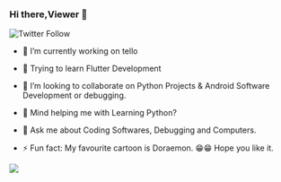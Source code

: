 ### Hi there,Viewer 👋
![Twitter Follow](https://img.shields.io/twitter/follow/banerjees12?style=social)

- 🔭 I’m currently working on tello
- 🌱 Trying to learn Flutter Development
- 👯 I’m looking to collaborate on Python Projects & Android Software Development or debugging.
- 🤔 Mind helping me with Learning Python? 
- 💬 Ask me about Coding Softwares, Debugging and Computers.

- ⚡ Fun fact: My favourite cartoon is Doraemon. 😁😁 Hope you like it.

<img src = "https://github-readme-stats.vercel.app/api?username=mr-shrayan&&show_icons=true&title_color=ffffff&icon_color=bb2acf&text_color=daf7dc&bg_color=151515">
